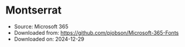 # Montserrat

- Source: Microsoft 365
- Downloaded from: https://github.com/pjobson/Microsoft-365-Fonts
- Downloaded on: 2024-12-29
